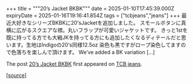 +++
title = """20’s Jacket BKBK"""
date = 2025-01-10T17:45:39.000Z
expiryDate = 2025-01-16T19:16:41.854Z
tags = ["tcbjeans","jeans"]
+++
最近大好きなシリーズBKBKに20’sJacketを追加しました。 スモールボタンに真横に広がるスクエアな襟。丸いフラップが可愛いジャケットです。 きっと1stを既に持ってる方でも大戦JKを持ってる方にも追加したくなるディテールだと思います。生地はIndigoの20’s同様12.5oz 染色も黒ですがロープ染色してますので色落ちを楽しんで頂けます。 We’ve added a BK variation \[…\]

The post [20’s Jacket BKBK](http://tcbjeans.com/2025/01/11/50714) first appeared on [TCB jeans](http://tcbjeans.com).

[[source]](http://tcbjeans.com/2025/01/11/50714)
